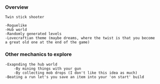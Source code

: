 ### Overview
    Twin stick shooter 

    -Roguelike
    -Hub world
    -Randomly generated levels
    -Lovecraftian theme (maybe dreams, where the twist is that you become a great old one at the end of the game)

### Other mechanics to explore
    -Exapnding the hub world
        -By mining things with your gun
        -By collecting mob drops (I don't like this idea as much)
    -Beating a run let's you save an item into your 'on start' build
